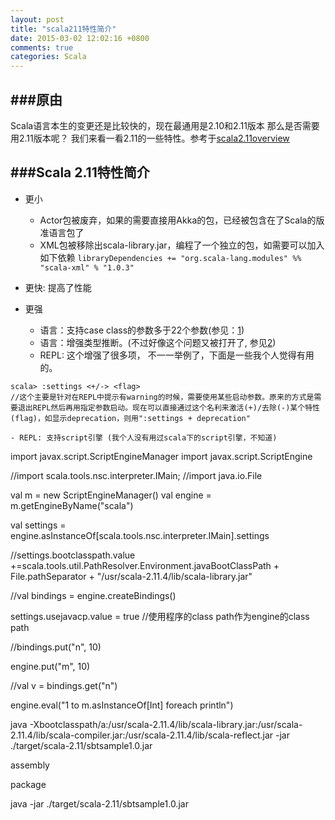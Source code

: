 ```yaml
---
layout: post
title: "scala211特性简介"
date: 2015-03-02 12:02:16 +0800
comments: true
categories: Scala
---
```


###原由
---
Scala语言本生的变更还是比较快的，现在最通用是2.10和2.11版本
那么是否需要用2.11版本呢？
我们来看一看2.11的一些特性。参考于[scala2.11overview](http://docs.scala-lang.org/scala/2.11/)


###Scala 2.11特性简介
---

- 更小

    - Actor包被废弃，如果的需要直接用Akka的包，已经被包含在了Scala的版准语言包了
    - XML包被移除出scala-library.jar，编程了一个独立的包，如需要可以加入如下依赖 `libraryDependencies += "org.scala-lang.modules" %% "scala-xml" % "1.0.3"`

- 更快: 提高了性能
- 更强
    
    - 语言：支持case class的参数多于22个参数(参见：[1](https://issues.scala-lang.org/browse/SI-7296))
    - 语言：增强类型推断。(不过好像这个问题又被打开了, 参见[2](https://issues.scala-lang.org/browse/SI-1786))
    - REPL: 这个增强了很多项， 不一一举例了，下面是一些我个人觉得有用的。

```
scala> :settings <+/-> <flag>
//这个主要是针对在REPL中提示有warning的时候，需要使用某些启动参数。原来的方式是需要退出REPL然后再用指定参数启动。现在可以直接通过这个名利来激活(+)/去除(-)某个特性(flag)，如显示deprecation，则用":settings + deprecation"
```

    - REPL: 支持script引擎 (我个人没有用过scala下的script引擎，不知道)



  import javax.script.ScriptEngineManager
  import javax.script.ScriptEngine
  
  //import scala.tools.nsc.interpreter.IMain;
  //import java.io.File

  
  
  val m = new ScriptEngineManager()
  val engine = m.getEngineByName("scala")
  
  val settings = engine.asInstanceOf[scala.tools.nsc.interpreter.IMain].settings

  //settings.bootclasspath.value +=scala.tools.util.PathResolver.Environment.javaBootClassPath + File.pathSeparator + "/usr/scala-2.11.4/lib/scala-library.jar"
  
  //val bindings = engine.createBindings()
  
  settings.usejavacp.value = true  //使用程序的class path作为engine的class path
  
  //bindings.put("n", 10)
  
  engine.put("m", 10)

  //val v = bindings.get("n")
  
  engine.eval("1 to m.asInstanceOf[Int] foreach println")



java -Xbootclasspath/a:/usr/scala-2.11.4/lib/scala-library.jar:/usr/scala-2.11.4/lib/scala-compiler.jar:/usr/scala-2.11.4/lib/scala-reflect.jar -jar  ./target/scala-2.11/sbtsample1.0.jar

assembly

package

java -jar  ./target/scala-2.11/sbtsample1.0.jar



